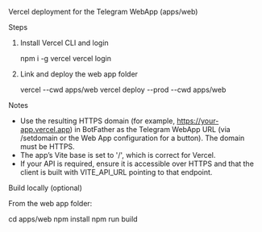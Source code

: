 Vercel deployment for the Telegram WebApp (apps/web)

Steps

1) Install Vercel CLI and login

   npm i -g vercel
   vercel login

2) Link and deploy the web app folder

   vercel --cwd apps/web
   vercel deploy --prod --cwd apps/web

Notes

- Use the resulting HTTPS domain (for example, https://your-app.vercel.app) in BotFather as the Telegram WebApp URL (via /setdomain or the Web App configuration for a button). The domain must be HTTPS.
- The app’s Vite base is set to '/', which is correct for Vercel.
- If your API is required, ensure it is accessible over HTTPS and that the client is built with VITE_API_URL pointing to that endpoint.

Build locally (optional)

From the web app folder:

   cd apps/web
   npm install
   npm run build

